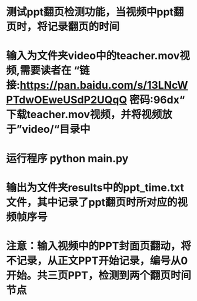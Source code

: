# 测试ppt翻页检测功能，当视频中ppt翻页时，将记录翻页的时间

# 输入为文件夹video中的teacher.mov视频,需要读者在 “链接:https://pan.baidu.com/s/13LNcWPTdwOEweUSdP2UQqQ  密码:96dx“ 下载teacher.mov视频，并将视频放于”video/“目录中

# 运行程序 python main.py

# 输出为文件夹results中的ppt_time.txt文件，其中记录了ppt翻页时所对应的视频帧序号

# 注意：输入视频中的PPT封面页翻动，将不记录，从正文PPT开始记录，编号从0开始。共三页PPT，检测到两个翻页时间节点